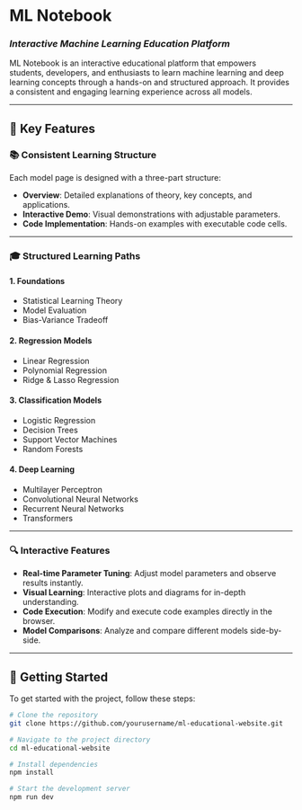 # **ML Notebook**  
### _Interactive Machine Learning Education Platform_

ML Notebook is an interactive educational platform that empowers students, developers, and enthusiasts to learn machine learning and deep learning concepts through a hands-on and structured approach. It provides a consistent and engaging learning experience across all models.

---

## 🎯 **Key Features**

### 📚 **Consistent Learning Structure**
Each model page is designed with a three-part structure:
- **Overview**: Detailed explanations of theory, key concepts, and applications.
- **Interactive Demo**: Visual demonstrations with adjustable parameters.
- **Code Implementation**: Hands-on examples with executable code cells.

---

### 🎓 **Structured Learning Paths**

#### **1. Foundations**
- Statistical Learning Theory  
- Model Evaluation  
- Bias-Variance Tradeoff  

#### **2. Regression Models**
- Linear Regression  
- Polynomial Regression  
- Ridge & Lasso Regression  

#### **3. Classification Models**
- Logistic Regression  
- Decision Trees  
- Support Vector Machines  
- Random Forests  

#### **4. Deep Learning**
- Multilayer Perceptron  
- Convolutional Neural Networks  
- Recurrent Neural Networks  
- Transformers  

---

### 🔍 **Interactive Features**
- **Real-time Parameter Tuning**: Adjust model parameters and observe results instantly.  
- **Visual Learning**: Interactive plots and diagrams for in-depth understanding.  
- **Code Execution**: Modify and execute code examples directly in the browser.  
- **Model Comparisons**: Analyze and compare different models side-by-side.

---

## 🚀 **Getting Started**

To get started with the project, follow these steps:

```bash
# Clone the repository
git clone https://github.com/yourusername/ml-educational-website.git

# Navigate to the project directory
cd ml-educational-website

# Install dependencies
npm install

# Start the development server
npm run dev
